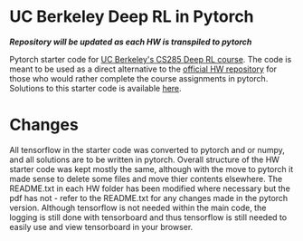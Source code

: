 # UC Berkeley Deep RL in Pytorch

***Repository will be updated as each HW is transpiled to pytorch***

Pytorch starter code for [UC Berkeley's CS285 Deep RL course](http://rail.eecs.berkeley.edu/deeprlcourse/). The code is meant to be used as a direct alternative to the [official HW repository](https://github.com/berkeleydeeprlcourse/homework_fall2019) for those who would rather complete the course assignments in pytorch. Solutions to this starter code is available [here](https://github.com/mdeib/berkeley-deep-RL-pytorch-solutions).

# Changes

All tensorflow in the starter code was converted to pytorch and or numpy, and all solutions are to be written in pytorch. Overall structure of the HW starter code was kept mostly the same, although with the move to pytorch it made sense to delete some files and move thier contents elsewhere. The README.txt in each HW folder has been modified where necessary but the pdf has not - refer to the README.txt for any changes made in the pytorch version. Although tensorflow is not needed within the main code, the logging is still done with tensorboard and thus tensorflow is still needed to easily use and view tensorboard in your browser.
